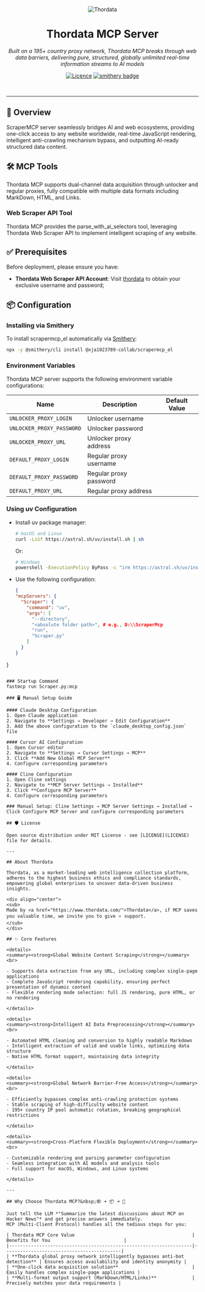 <p align="center">
  <img src="images/product.jpg" alt="Thordata">
</p>
<h1 align="center" style="border-bottom: none;">
  Thordata MCP Server
</h1>

<p align="center">
  <em>Built on a 195+ country proxy network, Thordata MCP breaks through web data barriers, delivering pure, structured, globally unlimited real-time information streams to AI models</em>
</p>

<div align="center">


[![Licence](https://img.shields.io/badge/license-MIT-blue.svg)](LICENSE)
[![smithery badge](https://smithery.ai/badge/@xja1023789-collab/scrapermcp_el)](https://smithery.ai/server/@xja1023789-collab/scrapermcp_el)

<br/>


</div>

---

## 📖 Overview

ScraperMCP server seamlessly bridges AI and web ecosystems, providing one-click access to any website worldwide, real-time JavaScript rendering, intelligent anti-crawling mechanism bypass, and outputting AI-ready structured data content.

## 🛠️ MCP Tools

Thordata MCP supports dual-channel data acquisition through unlocker and regular proxies, fully compatible with multiple data formats including MarkDown, HTML, and Links.

### Web Scraper API Tool

Thordata MCP provides the parse_with_ai_selectors tool, leveraging Thordata Web Scraper API to implement intelligent scraping of any website.

## ✅ Prerequisites

Before deployment, please ensure you have:

- **Thordata Web Scraper API Account**: Visit [thordata](https://www.thordata.com/) to obtain your exclusive username and password;

## 📦 Configuration

### Installing via Smithery

To install scrapermcp_el automatically via [Smithery](https://smithery.ai/server/@xja1023789-collab/scrapermcp_el):

```bash
npx -y @smithery/cli install @xja1023789-collab/scrapermcp_el
```

### Environment Variables

Thordata MCP server supports the following environment variable configurations:

| Name                       | Description                                   | Default Value |
|----------------------------|-----------------------------------------------|---------------|
| `UNLOCKER_PROXY_LOGIN`     | Unlocker username                             |               |
| `UNLOCKER_PROXY_PASSWORD`  | Unlocker password                             |               |
| `UNLOCKER_PROXY_URL`       | Unlocker proxy address                        |               |
| `DEFAULT_PROXY_LOGIN`      | Regular proxy username                        |               |
| `DEFAULT_PROXY_PASSWORD`   | Regular proxy password                        |               |
| `DEFAULT_PROXY_URL`        | Regular proxy address                         |               |

### Using uv Configuration

- Install uv package manager:
  ```bash
  # macOS and Linux
  curl -LsSf https://astral.sh/uv/install.sh | sh
  ```
  Or:
  ```bash
  # Windows
  powershell -ExecutionPolicy ByPass -c "irm https://astral.sh/uv/install.ps1 | iex"
  ```

- Use the following configuration:
  ```json
  {
  "mcpServers": {
    "Scraper": {
      "command": "uv",
      "args": [
        "--directory",
        "<absolute folder path>", # e.g., D:\\ScraperMcp
        "run",
        "Scraper.py"
      ]
    }
  }
}
  ```

### Startup Command
fastmcp run Scraper.py:mcp

### 🖥️ Manual Setup Guide

#### Claude Desktop Configuration
1. Open Claude application
2. Navigate to **Settings → Developer → Edit Configuration**
3. Add the above configuration to the `claude_desktop_config.json` file

#### Cursor AI Configuration  
1. Open Cursor editor
2. Navigate to **Settings → Cursor Settings → MCP**
3. Click **Add New Global MCP Server**
4. Configure corresponding parameters

#### Cline Configuration
1. Open Cline settings
2. Navigate to **MCP Server Settings → Installed**
3. Click **Configure MCP Server**
4. Configure corresponding parameters

### Manual Setup: Cline Settings → MCP Server Settings → Installed → Click Configure MCP Server and configure corresponding parameters

## 🛡️ License

Open source distribution under MIT License - see [LICENSE](LICENSE) file for details.

---

## About Thordata

Thordata, as a market-leading web intelligence collection platform, adheres to the highest business ethics and compliance standards, empowering global enterprises to uncover data-driven business insights.

<div align="center">
<sub>
  Made by <a href="https://www.thordata.com/">Thordata</a>, if MCP saves you valuable time, we invite you to give ⭐ support.
</sub>
</div>

## ✨ Core Features

<details>
<summary><strong>Global Website Content Scraping</strong></summary>
<br>

- Supports data extraction from any URL, including complex single-page applications
- Complete JavaScript rendering capability, ensuring perfect presentation of dynamic content
- Flexible rendering mode selection: full JS rendering, pure HTML, or no rendering

</details>

<details>
<summary><strong>Intelligent AI Data Preprocessing</strong></summary>
<br>

- Automated HTML cleaning and conversion to highly readable Markdown
- Intelligent extraction of valid and usable links, optimizing data structure
- Native HTML format support, maintaining data integrity

</details>

<details>
<summary><strong>Global Network Barrier-Free Access</strong></summary>
<br>

- Efficiently bypasses complex anti-crawling protection systems
- Stable scraping of high-difficulty website content
- 195+ country IP pool automatic rotation, breaking geographical restrictions

</details>

<details>
<summary><strong>Cross-Platform Flexible Deployment</strong></summary>
<br>

- Customizable rendering and parsing parameter configuration
- Seamless integration with AI models and analysis tools
- Full support for macOS, Windows, and Linux systems

</details>

---

## Why Choose Thordata MCP?&nbsp;🕸️ ➜ 📦 ➜ 🤖

Just tell the LLM *"Summarize the latest discussions about MCP on Hacker News"* and get precise answers immediately.  
MCP (Multi-Client Protocol) handles all the tedious steps for you:

| Thordata MCP Core Value                                           | Benefits for You                           |
|-------------------------------------------------------------------|-------------------------------------------|
| **Thordata global proxy network intelligently bypasses anti-bot detection** | Ensures access availability and identity anonymity |
| **One-click data acquisition solution**                           | Easily handles complex single-page applications |
| **Multi-format output support (MarkDown/HTML/Links)**             | Precisely matches your data requirements |
